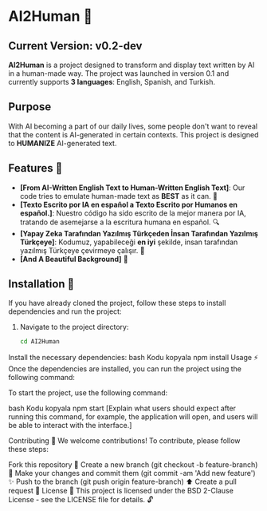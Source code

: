 # AI2Human 🚀

## Current Version: v0.2-dev

**AI2Human** is a project designed to transform and display text written by AI in a human-made way. The project was launched in version 0.1 and currently supports **3 languages**: English, Spanish, and Turkish.

## Purpose
With AI becoming a part of our daily lives, some people don't want to reveal that the content is AI-generated in certain contexts. This project is designed to **HUMANIZE** AI-generated text.

## Features 🌟

- **[From AI-Written English Text to Human-Written English Text]**: Our code tries to emulate human-made text as **BEST** as it can. 🔧
- **[Texto Escrito por IA en español a Texto Escrito por Humanos en español.]**: Nuestro código ha sido escrito de la mejor manera por IA, tratando de asemejarse a la escritura humana en español. 🔍
- **[Yapay Zeka Tarafından Yazılmış Türkçeden İnsan Tarafından Yazılmış Türkçeye]**: Kodumuz, yapabileceği **en iyi** şekilde, insan tarafından yazılmış Türkçeye çevirmeye çalışır. 🎯
- **[And A Beautiful Background]** 🌈

## Installation 🔨

If you have already cloned the project, follow these steps to install dependencies and run the project:

1. Navigate to the project directory:
   ```bash
   cd AI2Human
Install the necessary dependencies:
bash
Kodu kopyala
npm install
Usage ⚡
Once the dependencies are installed, you can run the project using the following command:

To start the project, use the following command:

bash
Kodu kopyala
npm start
[Explain what users should expect after running this command, for example, the application will open, and users will be able to interact with the interface.]

Contributing 🤝
We welcome contributions! To contribute, please follow these steps:

Fork this repository 🍴
Create a new branch (git checkout -b feature-branch) 🌿
Make your changes and commit them (git commit -am 'Add new feature') ✨
Push to the branch (git push origin feature-branch) ⬆️
Create a pull request 📝
License 📄
This project is licensed under the BSD 2-Clause License - see the LICENSE file for details. 🔓
